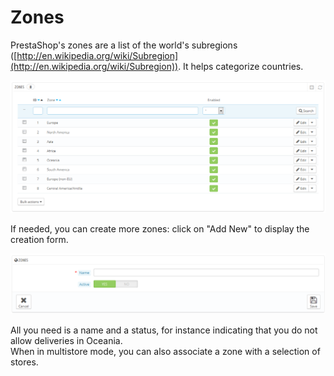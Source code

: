 # Zones

PrestaShop's zones are a list of the world's subregions ([http://en.wikipedia.org/wiki/Subregion](http://en.wikipedia.org/wiki/Subregion)). It helps categorize countries.

![](<../../../.gitbook/assets/23789699 (1).png>)

If needed, you can create more zones: click on "Add New" to display the creation form.

![](<../../../.gitbook/assets/23789702 (1).png>)

All you need is a name and a status, for instance indicating that you do not allow deliveries in Oceania.\
&#x20;When in multistore mode, you can also associate a zone with a selection of stores.

